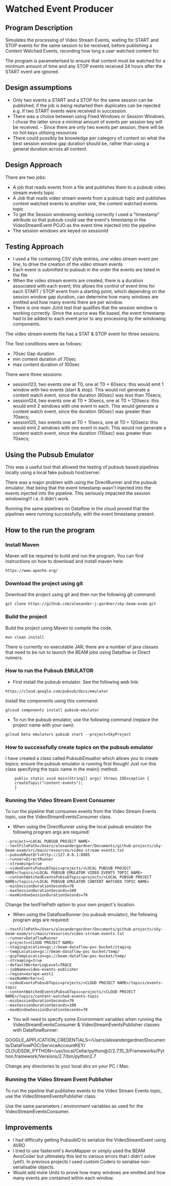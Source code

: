 # Watched Event Producer 

## Program Description

Simulates the processing of Video Stream Events, waiting for START and STOP events for the same session to be received, before publishing a Content Watched Events, recording how long a user watched content for.

The program is parameterised to ensure that content must be watched for a minimum amount of time and any STOP events received 24 hours after the START event are ignored.


## Design assumptions

- Only two events a START and a STOP for the same session can be published; if the job is being restarted then duplicates can be rejected e.g. if two START events were received in succession.
- There was a choice between using Fixed Windows or Session Windows. I chose the latter since a minimal amount of events per session key will be received. - Since there are only two events per session, there will be no hot keys utilising resources
- There could possibly be knowledge per category of content on what the best session window gap duration should be, rather than using a general duration across all content.


## Design Approach

There are two jobs:

- A job that reads events from a file and publishes them to a pubsub video stream events topic
- A Job that reads video stream events from a pubsub topic and publishes content watched events to another sink, the content watched events topic
- To get the Session windowing working correctly I used a "timestamp" attribute so that pubsub could use the event's timestamp in the VideoStreamEvent POJO as the event time injected into the pipeline
- The session windows are keyed on sessionId


## Testing Approach

- I used a file containing CSV style entries, one video stream event per line, to drive the creation of the video stream events
- Each event is submitted to pubsub in the order the events are listed in the file
- When the video stream events are created, there is a duration associated with each event; this allows the control of event time for each START / STOP event from a starting point, which depending on the session window gap duration, can determine how many windows are emitted and how many events there are per window. 
- There is one main JUnit test that qualifies that the session window is working correctly. Since the source was file based, the event timestamp had to be added to each event prior to any processing by the windowing components.

The video stream events file has a STAT & STOP event for three sessions.

The Test conditions were as follows:

- 70sec Gap duration
- min content duration of 70sec
- max content duration of 100sec

There were three sessions:

- session123, two events one at T0, one at T0 + 60secs: this would emit 1 window with two events (start & stop). This would not generate a content watch event, since the duration (60sec) was less than 70secs;
- session124, two events one at T0 + 30secs, one at T0 + 120secs: this would emit 2 windows with one event in each. This would generate a content watch event, since the duration (90sec) was greater than 70secs;
- session125, two events one at T0 + 10secs, one at T0 + 120secs: this would emit 2 windows with one event in each. This would not generate a content watch event, since the duration (110sec) was greater than 70secs;



## Using the Pubsub Emulator

This was a useful tool that allowed the testing of pubsub based pipelines locally using a local fake pubsub host/server.

There was a major problem with using the DirectRunner and the pubsub emulator, that being that the event timestamp wasn't injected into the events injected into the pipeline. This seriously impacted the session windowing!!! i.e. it didn't work.

Running the same pipelines on Dataflow in the cloud proved that the pipelines were running successfully, with the event timestamp present.



## How to the run the program

### Install Maven

Maven will be required to build and run the program. You can find instructions on how to download and install maven here: 

```
https://www.apache.org/
```


### Download the project using git

Download the project using git and then run the following git command:
```
git clone https://github.com/alexander-j-gardner/sky-beam-exam.git
```


### Build the project

Build the project using Maven to compile the code.

```
mvn clean install
```

There is currently no executable JAR; there are a number of java classes that need to be run to launch the BEAM jobs using Dataflow or Direct runners.


### How to run the Pubsub EMULATOR

- First install the pubsub emulator. See the following web link:

```
https://cloud.google.com/pubsub/docs/emulator
```

Install the components using this command:

```
glcoud components install pubsub-emulator
```

- To run the pubsub emulator, use the following command (replace the project name with your own):

```
gcloud beta emulators pubsub start --project=SkyProject
```

### How to successfully create topics on the pubsub emulator

I have created a class called PubsubEmualtor which allows you to create topics; ensure the pubsub emulator is running first though! Just run this class specifying the topic name in the main() method.

```
    public static void main(String[] args) throws IOException {        
	createTopic("content-events");
    }
```

### Running the Video Stream Event Consumer

To run the pipeline that consumes events from the Video Stream Events topic, use the VideoStreamEventsConsumer class.

- When using the DirectRunner using the local pubsub emulator the following program args are required:

```
--project=<LOCAL PUBSUB PROJECT NAME> 
--textFilePath=/Users/alexandergardner/Documents/github-projects/sky-beam-exam/src/main/resources/video-stream-events.txt 
--pubsubRootUrl=http://127.0.0.1:8085 
--runner=DirectRunner 
--streaming=true
--videoEventsPubsubTopic=projects/<LOCAL PUBSUB PROJECT NAME>/topics/<LOCAL PUBSUB EMULATOR VIDEO EVENTS TOPIC NAME>
--contentWatchedEventsPubsubTopic=projects/<LOCAL PUBSUB PROJECT NAME>/topics/<LOCAL PUBSUB EMULATOR CONTENT WATCHED TOPIC NAME>
--minSessionDurationSeconds=70 
--maxSessionDurationSeconds=100 
--maxWindowSessionDurationSeconds=70
```

Change the textFilePath option to your own project's location.

- When using the DataflowRunner (no pubsub emulator), the following program args are required: 

```
--textFilePath=/Users/alexandergardner/Documents/github-projects/sky-beam-exam/src/main/resources/video-stream-events.txt 
--runner=DataflowRunner 
--project=<CLOUD PROJECT NAME>
--stagingLocation=gs://beam-dataflow-poc-bucket/staging 
--tempLocation=gs://beam-dataflow-poc-bucket/temp/ 
--gcpTempLocation=gs://beam-dataflow-poc-bucket/temp/ 
--streaming=true 
--defaultWorkerLogLevel=TRACE 
--jobName=video-events-publisher 
--region=europe-west1 
--maxNumWorkers=1 
--videoEventsPubsubTopic=projects/<CLOUD PROJECT NAME>/topics/events-topic 
--contentWatchedEventsPubsubTopic=projects/<CLOUD PROJECT NAME>/topics/content-watched-events-topic 
--minSessionDurationSeconds=70 
--maxSessionDurationSeconds=100 
--maxWindowSessionDurationSeconds=70
```

- You will need to specify some Environment variables when running the VideoStreamEventsConsumer & VideoStreamEventsPublisher classes with DataflowRunner:

GOOGLE_APPLICATION_CREDENTIALS=/Users/alexandergardner/Documents/DataFlowPOC/ServiceAccountKEY/<KEY>
CLOUDSDK_PYTHON=/usr/local/Cellar/python@2/2.7.15_3/Frameworks/Python.framework/Versions/2.7/bin/python2.7

Change any directories to your local dirs on your PC / Mac.


### Running the Video Stream Event Publisher

To run the pipeline that publishes events to the Video Stream Events topic, use the VideoStreamEventsPublisher class.

Use the same parameters / environment variables as used for the VideoStreamEventsConsumer.



## Improvements

- I had difficulty getting PubsubIO to serialize the VideoStreamEvent using AVRO
- I tried to use fasterxml's AvroMapper or simply used the BEAM AvroCoder but ultimately this led to various errors that I didn't solve (yet!). In previous projects I used custom Coders to serialise non-serialisable objects. 
- Would add more Units to prove how many windows are emitted and how many events are contained within each window.
